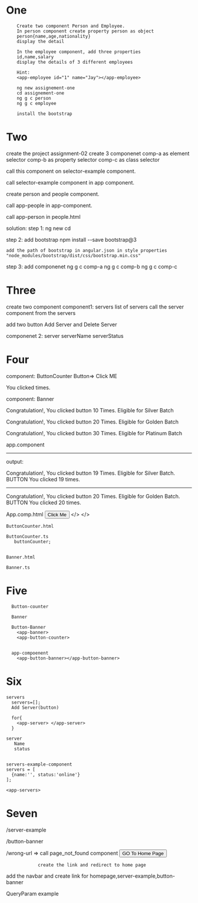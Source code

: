 # One
        Create two component Person and Employee.
        In person component create property person as object
        person{name,age,nationality}
        display the detail

        In the employee component, add three properties
        id,name,salary
        display the details of 3 different employees

        Hint:
        <app-employee id="1" name="Jay"></app-employee>

        ng new assignement-one
        cd assignement-one
        ng g c person
        ng g c employee

        install the bootstrap

           
# Two
  create the project assignment-02
  create 3 componenet 
  comp-a as element selector
  comp-b as property selector
  comp-c as class selector

  call this component on selector-example component.

  call selector-example component in app component.


  create person and people component.
  
  call app-people in app-component.

  call app-person in people.html

  solution:
  step 1: 
    ng new <project-name>
    cd <project-name>

   step 2: add bootstrap
    npm install --save bootstrap@3

    add the path of bootstrap in angular.json in style properties
    "node_modules/bootstrap/dist/css/bootstrap.min.css"

   step 3: add componenet
   ng g c comp-a
   ng g c comp-b
   ng g c comp-c

  

# Three
 create  two component
 component1: servers
   list of servers
   call the server component from the servers

   add two button Add Server and Delete Server


 componenet 2: server
   serverName
   serverStatus


# Four
  component: ButtonCounter
  Button=> Click ME
  <p>You clicked <click count> times.</p>


  component: Banner
  <p>Congratulation!, You clicked button 10 Times. Eligible for Silver Batch</p>
  <p>Congratulation!, You clicked button 20 Times. Eligible for Golden Batch</p>
  <p>Congratulation!, You clicked button 30 Times. Eligible for Platinum Batch</p>


  app.component
  <app-banner>
  <app-button-counter>
______________________________________________________________________________________
output:

  Congratulation!, You clicked button 19 Times. Eligible for Silver Batch.
  BUTTON
  You clicked 19 times.

  ----------------------------------------------------------------------------

  Congratulation!, You clicked button 20 Times. Eligible for Golden Batch.
  BUTTON
  You clicked 20 times.

  App.comp.html
    <button>Click Me</button>
     <app-banner></>
     <app-button-counter></>


    ButtonCounter.html

    ButtonCounter.ts
       buttonCounter;


    Banner.html

    Banner.ts
     

# Five

      Button-counter

      Banner

      Button-Banner
        <app-banner>
        <app-button-counter>
        
        
      app-compoenent
        <app-button-banner></app-button-banner>


# Six
    servers
      servers=[];
      Add Server(button)

      for{
        <app-server> </app-server>
      }

    server
       Name
       status


    servers-example-component
    servers = [
      {name:'', status:'online'}
    ];

    <app-servers>


# Seven
  
  /server-example

  /button-banner

  /wrong-url => call page_not_found component
                <button>GO To Home Page</button>

                create the link and redirect to home page

  add the navbar and create link for homepage,server-example,button-banner


  QueryParam example  